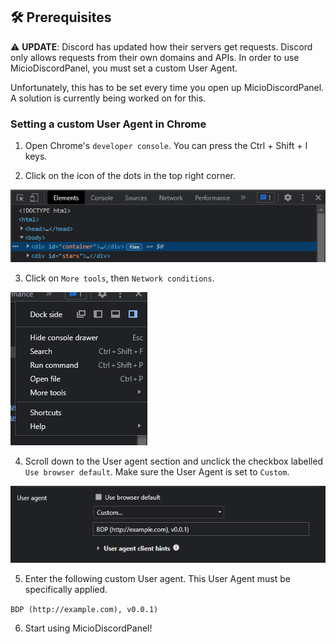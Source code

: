 <!-- Prerequisites -->

## 🛠 Prerequisites

⚠️ **UPDATE**: Discord has updated how their servers get requests. Discord only allows requests from their own domains and APIs. In order to use MicioDiscordPanel, you must set a custom User Agent.

Unfortunately, this has to be set every time you open up MicioDiscordPanel. A solution is currently being worked on for this.

### Setting a custom User Agent in Chrome

1. Open Chrome's `developer console`. You can press the Ctrl + Shift + I keys.

2. Click on the icon of the dots in the top right corner.

![Step 1](./images/step-1.png)

3. Click on `More tools`, then `Network conditions`.

![Step 1](./images/step-2.png)

4. Scroll down to the User agent section and unclick the checkbox labelled `Use browser default`. Make sure the User Agent is set to `Custom`.

![Step 3](./images/step-3.png)

5. Enter the following custom User agent. This User Agent must be specifically applied.

`BDP (http://example.com), v0.0.1)`

6. Start using MicioDiscordPanel!
